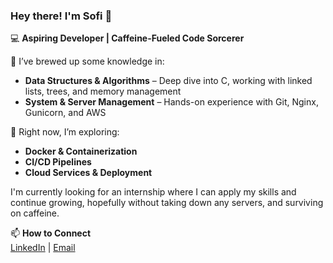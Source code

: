 ### Hey there! I'm Sofi 👋  
💻 **Aspiring Developer | Caffeine-Fueled Code Sorcerer**  

🌱 I’ve brewed up some knowledge in:  
- **Data Structures & Algorithms** – Deep dive into C, working with linked lists, trees, and memory management  
- **System & Server Management** – Hands-on experience with Git, Nginx, Gunicorn, and AWS  

🚀 Right now, I’m exploring:  
- **Docker & Containerization**  
- **CI/CD Pipelines**  
- **Cloud Services & Deployment**  

I'm currently looking for an internship where I can apply my skills and continue growing, hopefully without taking down any servers, and surviving on caffeine.  

📫 **How to Connect**  
[LinkedIn](https://www.linkedin.com/in/sofizaqaryancs/) | [Email](mailto:sofizaqar@gmail.com) 
